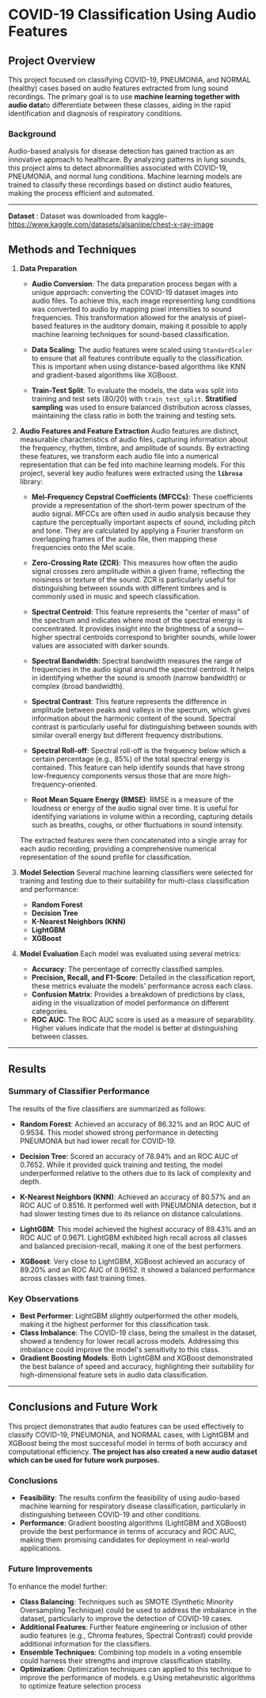 
# COVID-19 Classification Using Audio Features

## Project Overview
This project focused on classifying COVID-19, PNEUMONIA, and NORMAL (healthy) cases based on audio features extracted from lung sound recordings. 
The primary goal is to use **machine learning together with audio data**to differentiate between these classes, aiding in the rapid identification and diagnosis of respiratory conditions.

### Background
Audio-based analysis for disease detection has gained traction as an innovative approach to healthcare. By analyzing patterns in lung sounds, this project aims to detect abnormalities associated with COVID-19, PNEUMONIA, and normal lung conditions. 
Machine learning models are trained to classify these recordings based on distinct audio features, making the process efficient and automated.

---

**Dataset** : Dataset was downloaded from kaggle- https://www.kaggle.com/datasets/alsaniipe/chest-x-ray-image

## Methods and Techniques

1. **Data Preparation**
   - **Audio Conversion**: The data preparation process began with a unique approach: converting the COVID-19 dataset images into audio files. 
   To achieve this, each image representing lung conditions was converted to audio by mapping pixel intensities to sound frequencies. 
   This transformation allowed for the analysis of pixel-based features in the auditory domain, making it possible to apply machine learning techniques for sound-based classification.
   
   - **Data Scaling**: The audio features were scaled using `StandardScaler` to ensure that all features contribute equally to the classification. This is important when using distance-based algorithms like KNN and gradient-based algorithms like XGBoost.
   
   - **Train-Test Split**: To evaluate the models, the data was split into training and test sets (80/20) with `train_test_split`. **Stratified sampling** was used to ensure balanced distribution across classes, maintaining the class ratio in both the training and testing sets.

2. **Audio Features and Feature Extraction**
Audio features are distinct, measurable characteristics of audio files, capturing information about the frequency, rhythm, timbre, and amplitude of sounds. By extracting these features, we transform each audio file into a numerical representation that can be fed into machine learning models. For this project, several key audio features were extracted using the **`librosa`** library:

   - **Mel-Frequency Cepstral Coefficients (MFCCs)**: These coefficients provide a representation of the short-term power spectrum of the audio signal. MFCCs are often used in audio analysis because they capture the perceptually important aspects of sound, including pitch and tone. They are calculated by applying a Fourier transform on overlapping frames of the audio file, then mapping these frequencies onto the Mel scale.
   
   - **Zero-Crossing Rate (ZCR)**: This measures how often the audio signal crosses zero amplitude within a given frame, reflecting the noisiness or texture of the sound. ZCR is particularly useful for distinguishing between sounds with different timbres and is commonly used in music and speech classification.
   
   - **Spectral Centroid**: This feature represents the "center of mass" of the spectrum and indicates where most of the spectral energy is concentrated. It provides insight into the brightness of a sound—higher spectral centroids correspond to brighter sounds, while lower values are associated with darker sounds.
   
   - **Spectral Bandwidth**: Spectral bandwidth measures the range of frequencies in the audio signal around the spectral centroid. It helps in identifying whether the sound is smooth (narrow bandwidth) or complex (broad bandwidth).
   
   - **Spectral Contrast**: This feature represents the difference in amplitude between peaks and valleys in the spectrum, which gives information about the harmonic content of the sound. Spectral contrast is particularly useful for distinguishing between sounds with similar overall energy but different frequency distributions.
   
   - **Spectral Roll-off**: Spectral roll-off is the frequency below which a certain percentage (e.g., 85%) of the total spectral energy is contained. This feature can help identify sounds that have strong low-frequency components versus those that are more high-frequency-oriented.
   
   - **Root Mean Square Energy (RMSE)**: RMSE is a measure of the loudness or energy of the audio signal over time. It is useful for identifying variations in volume within a recording, capturing details such as breaths, coughs, or other fluctuations in sound intensity.

   The extracted features were then concatenated into a single array for each audio recording, providing a comprehensive numerical representation of the sound profile for classification.

3. **Model Selection**
Several machine learning classifiers were selected for training and testing due to their suitability for multi-class classification and performance:

   - **Random Forest**
   - **Decision Tree**
   - **K-Nearest Neighbors (KNN)**
   - **LightGBM**
   - **XGBoost**

4. **Model Evaluation**
   Each model was evaluated using several metrics:
   - **Accuracy**: The percentage of correctly classified samples.
   - **Precision, Recall, and F1-Score**: Detailed in the classification report, these metrics evaluate the models' performance across each class.
   - **Confusion Matrix**: Provides a breakdown of predictions by class, aiding in the visualization of model performance on different categories.
   - **ROC AUC**: The ROC AUC score is used as a measure of separability. Higher values indicate that the model is better at distinguishing between classes.

---

## Results

### Summary of Classifier Performance
The results of the five classifiers are summarized as follows:

- **Random Forest**: Achieved an accuracy of 86.32% and an ROC AUC of 0.9534. This model showed strong performance in detecting PNEUMONIA but had lower recall for COVID-19.
  
- **Decision Tree**: Scored an accuracy of 78.94% and an ROC AUC of 0.7652. While it provided quick training and testing, the model underperformed relative to the others due to its lack of complexity and depth.

- **K-Nearest Neighbors (KNN)**: Achieved an accuracy of 80.57% and an ROC AUC of 0.8516. It performed well with PNEUMONIA detection, but it had slower testing times due to its reliance on distance calculations.

- **LightGBM**: This model achieved the highest accuracy of 89.43% and an ROC AUC of 0.9671. LightGBM exhibited high recall across all classes and balanced precision-recall, making it one of the best performers.

- **XGBoost**: Very close to LightGBM, XGBoost achieved an accuracy of 89.20% and an ROC AUC of 0.9652. It showed a balanced performance across classes with fast training times.

### Key Observations
- **Best Performer**: LightGBM slightly outperformed the other models, making it the highest performer for this classification task.
- **Class Imbalance**: The COVID-19 class, being the smallest in the dataset, showed a tendency for lower recall across models. Addressing this imbalance could improve the model's sensitivity to this class.
- **Gradient Boosting Models**: Both LightGBM and XGBoost demonstrated the best balance of speed and accuracy, highlighting their suitability for high-dimensional feature sets in audio data classification.

---

## Conclusions and Future Work
This project demonstrates that audio features can be used effectively to classify COVID-19, PNEUMONIA, and NORMAL cases, with LightGBM and XGBoost being the most successful model in terms of both accuracy and computational efficiency.
**The project has also created a new audio dataset which can be used for future work purposes.**

### Conclusions
- **Feasibility**: The results confirm the feasibility of using audio-based machine learning for respiratory disease classification, particularly in distinguishing between COVID-19 and other conditions.
- **Performance**: Gradient boosting algorithms (LightGBM and XGBoost) provide the best performance in terms of accuracy and ROC AUC, making them promising candidates for deployment in real-world applications.
  
### Future Improvements
To enhance the model further:
- **Class Balancing**: Techniques such as SMOTE (Synthetic Minority Oversampling Technique) could be used to address the imbalance in the dataset, particularly to improve the detection of COVID-19 cases.
- **Additional Features**: Further feature engineering or inclusion of other audio features (e.g., Chroma features, Spectral Contrast) could provide additional information for the classifiers.
- **Ensemble Techniques**: Combining top models in a voting ensemble could harness their strengths and improve classification stability.
- **Optimization**: Optimization techniques can applied to this technique to improve the performance of models. e.g Using metaheuristic algorithms to optimize feature selection process